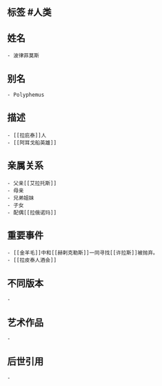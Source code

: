 ## 标签  #人类
## 姓名
	- 波律菲莫斯
## 别名
	- Polyphemus
## 描述
	- [[拉庇泰]]人
	- [[阿耳戈船英雄]]
## 亲属关系
	- 父亲[[艾拉托斯]]
	- 母亲
	- 兄弟姐妹
	- 子女
	- 配偶[[拉俄诺玛]]
## 重要事件
	- [[金羊毛]]中和[[赫剌克勒斯]]一同寻找[[许拉斯]]被抛弃。
	- [[拉皮泰人酒会]]
## 不同版本
	-
## 艺术作品
	-
## 后世引用
	-
